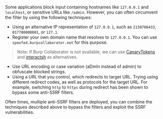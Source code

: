 Some applications block input containing hostnames like `127.0.0.1` and `localhost`, or sensitive URLs like `/admin`. However, you can often circumvent the filter by using the following techniques:
- Using an alternative IP representation of `127.0.0.1`, such as `2130706433`, `017700000001`, or `127.1`.
- Register your own domain name that resolves to `127.0.0.1`. You can use `spoofed.burpcollaborator.net` for this purpose.
> Note: If Burp Collaborator is not available, we can use [CanaryTokens](https://canarytokens.org/generate#) and [interactsh](https://github.com/projectdiscovery/interactsh) as alternatives.
- Use URL encoding or case variation (aDmIn instead of admin) to obfuscate blocked strings.
- Using a URL that you control, which redirects to target URL. Trying using different redirect codes, as well as protocols for the target URL. For example, switching `http` to `https` during redirect has been shown to bypass some anti-SSRF filters.

Often times, multiple anti-SSRF filters are deployed, you can combine the techniques described above to bypass the filters and exploit the SSRF vulnerabilities.